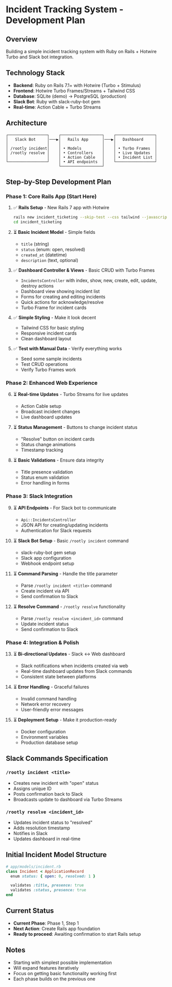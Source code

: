 # Incident Tracking System - Development Plan

## Overview

Building a simple incident tracking system with Ruby on Rails + Hotwire Turbo and Slack bot integration.

## Technology Stack

- **Backend**: Ruby on Rails 7.1+ with Hotwire (Turbo + Stimulus)
- **Frontend**: Hotwire Turbo Frames/Streams + Tailwind CSS
- **Database**: SQLite (demo) → PostgreSQL (production)
- **Slack Bot**: Ruby with slack-ruby-bot gem
- **Real-time**: Action Cable + Turbo Streams

## Architecture

```
┌─────────────────┐    ┌──────────────────┐    ┌─────────────────┐
│   Slack Bot     │───▶│   Rails App      │───▶│   Dashboard     │
│                 │    │                  │    │                 │
│ /rootly incident│    │ • Models         │    │ • Turbo Frames  │
│ /rootly resolve │    │ • Controllers    │    │ • Live Updates  │
│                 │    │ • Action Cable   │    │ • Incident List │
└─────────────────┘    │ • API endpoints  │    └─────────────────┘
                       └──────────────────┘
```

## Step-by-Step Development Plan

### **Phase 1: Core Rails App (Start Here)**

1. ✅ **Rails Setup** - New Rails 7 app with Hotwire

   ```bash
   rails new incident_ticketing --skip-test --css tailwind --javascript importmap
   cd incident_ticketing
   ```

2. ⏳ **Basic Incident Model** - Simple fields

   - `title` (string)
   - `status` (enum: open, resolved)
   - `created_at` (datetime)
   - `description` (text, optional)

3. ✅ **Dashboard Controller & Views** - Basic CRUD with Turbo Frames

   - `IncidentsController` with index, show, new, create, edit, update, destroy actions
   - Dashboard view showing incident list
   - Forms for creating and editing incidents
   - Quick actions for acknowledge/resolve
   - Turbo Frame for incident cards

4. ✅ **Simple Styling** - Make it look decent

   - Tailwind CSS for basic styling
   - Responsive incident cards
   - Clean dashboard layout

5. ✅ **Test with Manual Data** - Verify everything works
   - Seed some sample incidents
   - Test CRUD operations
   - Verify Turbo Frames work

### **Phase 2: Enhanced Web Experience**

6. ⏳ **Real-time Updates** - Turbo Streams for live updates

   - Action Cable setup
   - Broadcast incident changes
   - Live dashboard updates

7. ⏳ **Status Management** - Buttons to change incident status

   - "Resolve" button on incident cards
   - Status change animations
   - Timestamp tracking

8. ⏳ **Basic Validations** - Ensure data integrity
   - Title presence validation
   - Status enum validation
   - Error handling in forms

### **Phase 3: Slack Integration**

9. ⏳ **API Endpoints** - For Slack bot to communicate

   - `Api::IncidentsController`
   - JSON API for creating/updating incidents
   - Authentication for Slack requests

10. ⏳ **Slack Bot Setup** - Basic `/rootly incident` command

    - slack-ruby-bot gem setup
    - Slack app configuration
    - Webhook endpoint setup

11. ⏳ **Command Parsing** - Handle the title parameter

    - Parse `/rootly incident <title>` command
    - Create incident via API
    - Send confirmation to Slack

12. ⏳ **Resolve Command** - `/rootly resolve` functionality
    - Parse `/rootly resolve <incident_id>` command
    - Update incident status
    - Send confirmation to Slack

### **Phase 4: Integration & Polish**

13. ⏳ **Bi-directional Updates** - Slack ↔ Web dashboard

    - Slack notifications when incidents created via web
    - Real-time dashboard updates from Slack commands
    - Consistent state between platforms

14. ⏳ **Error Handling** - Graceful failures

    - Invalid command handling
    - Network error recovery
    - User-friendly error messages

15. ⏳ **Deployment Setup** - Make it production-ready
    - Docker configuration
    - Environment variables
    - Production database setup

## Slack Commands Specification

### `/rootly incident <title>`

- Creates new incident with "open" status
- Assigns unique ID
- Posts confirmation back to Slack
- Broadcasts update to dashboard via Turbo Streams

### `/rootly resolve <incident_id>`

- Updates incident status to "resolved"
- Adds resolution timestamp
- Notifies in Slack
- Updates dashboard in real-time

## Initial Incident Model Structure

```ruby
# app/models/incident.rb
class Incident < ApplicationRecord
  enum status: { open: 0, resolved: 1 }

  validates :title, presence: true
  validates :status, presence: true
end
```

## Current Status

- **Current Phase**: Phase 1, Step 1
- **Next Action**: Create Rails app foundation
- **Ready to proceed**: Awaiting confirmation to start Rails setup

## Notes

- Starting with simplest possible implementation
- Will expand features iteratively
- Focus on getting basic functionality working first
- Each phase builds on the previous one
